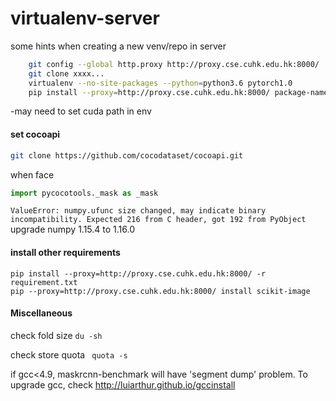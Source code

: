 # virtualenv-server
some hints when creating a new venv/repo in server

```bash
    git config --global http.proxy http://proxy.cse.cuhk.edu.hk:8000/
    git clone xxxx...
    virtualenv --no-site-packages --python=python3.6 pytorch1.0
    pip install --proxy=http://proxy.cse.cuhk.edu.hk:8000/ package-name
```

-may need to set cuda path in env

#### set cocoapi

  ```bash
  git clone https://github.com/cocodataset/cocoapi.git
```

when face
```python
import pycocotools._mask as _mask
```

`ValueError: numpy.ufunc size changed, may indicate binary incompatibility. Expected 216 from C header, got 192 from PyObject`
upgrade numpy 1.15.4 to 1.16.0

#### install other requirements
```  
pip install --proxy=http://proxy.cse.cuhk.edu.hk:8000/ -r requirement.txt
pip --proxy=http://proxy.cse.cuhk.edu.hk:8000/ install scikit-image

```

#### Miscellaneous
check fold size `du -sh`

check store quota ` quota -s`

if gcc<4.9, maskrcnn-benchmark will have 'segment dump' problem. To upgrade gcc, check http://luiarthur.github.io/gccinstall
